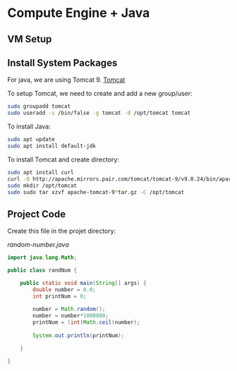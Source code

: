 # Compute Engine + Java

## VM Setup

## Install System Packages
For java, we are using Tomcat 9. [Tomcat](http://tomcat.apache.org/)

To setup Tomcat, we need to create and add a new group/user:
```sh
sudo groupadd tomcat
sudo useradd -s /bin/false -g tomcat -d /opt/tomcat tomcat
```

To install Java:
```sh
sudo apt update
sudo apt install default-jdk
```

To install Tomcat and create directory:
```sh
sudo apt install curl
curl -O http://apache.mirrors.pair.com/tomcat/tomcat-9/v9.0.24/bin/apache-tomcat-9.0.24.tar.gz
sudo mkdir /opt/tomcat
sudo sudo tar xzvf apache-tomcat-9*tar.gz -C /opt/tomcat
```

## Project Code
Create this file in the projet directory:

*random-number<span></span>.java*
```java
import java.lang.Math;

public class randNum {

	public static void main(String[] args) {
		double number = 0.0;
		int printNum = 0;
		
		number = Math.random();
		number = number*1000000;
		printNum = (int)Math.ceil(number);
		
		System.out.println(printNum);

	}

}
```

